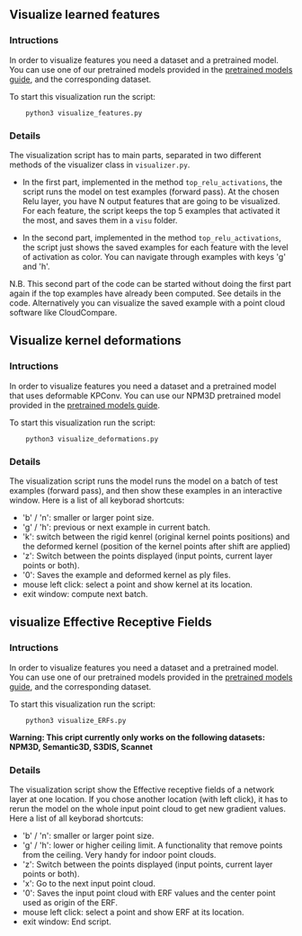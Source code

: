 

## Visualize learned features 

### Intructions

In order to visualize features you need a dataset and a pretrained model. You can use one of our pretrained models 
provided in the [pretrained models guide](./pretrained_models_guide.md), and the corresponding dataset.

To start this visualization run the script:

        python3 visualize_features.py

### Details

The visualization script has to main parts, separated in two different methods of the visualizer class in 
`visualizer.py`. 

* In the first part, implemented in the method `top_relu_activations`, the script runs the model on test examples 
(forward pass). At the chosen Relu layer, you have N output features that are going to be visualized. For each feature,
the script keeps the top 5 examples that activated it the most, and saves them in a `visu` folder. 

* In the second part, implemented in the method `top_relu_activations`, the script just shows the saved examples for 
each feature with the level of activation as color. You can navigate through examples with keys 'g' and 'h'.

N.B. This second part of the code can be started without doing the first part again if the top examples have already 
been computed. See details in the code. Alternatively you can visualize the saved example with a point cloud software 
like CloudCompare.


## Visualize kernel deformations

### Intructions

In order to visualize features you need a dataset and a pretrained model that uses deformable KPConv. You can use our 
NPM3D pretrained model provided in the [pretrained models guide](./pretrained_models_guide.md).

To start this visualization run the script:

        python3 visualize_deformations.py

### Details

The visualization script runs the model runs the model on a batch of test examples (forward pass), and then show these 
examples in an interactive window. Here is a list of all keyborad shortcuts:

- 'b' / 'n': smaller or larger point size.
- 'g' / 'h': previous or next example in current batch.
- 'k': switch between the rigid kenrel (original kernel points positions) and the deformed kernel (position of the 
kernel points after shift are applied)
- 'z': Switch between the points displayed (input points, current layer points or both).
- '0': Saves the example and deformed kernel as ply files.
- mouse left click: select a point and show kernel at its location.
- exit window: compute next batch.


## visualize Effective Receptive Fields 

### Intructions

In order to visualize features you need a dataset and a pretrained model. You can use one of our pretrained models 
provided in the [pretrained models guide](./pretrained_models_guide.md), and the corresponding dataset.

To start this visualization run the script:

        python3 visualize_ERFs.py
        
**Warning: This cript currently only works on the following datasets: NPM3D, Semantic3D, S3DIS, Scannet**

### Details

The visualization script show the Effective receptive fields of a network layer at one location. If you chose another 
location (with left click), it has to rerun the model on the whole input point cloud to get new gradient values. Here a 
list of all keyborad shortcuts:

- 'b' / 'n': smaller or larger point size.
- 'g' / 'h': lower or higher ceiling limit. A functionality that remove points from the ceiling. Very handy for indoor 
point clouds.
- 'z': Switch between the points displayed (input points, current layer points or both).
- 'x': Go to the next input point cloud.
- '0': Saves the input point cloud with ERF values and the center point used as origin of the ERF.
- mouse left click: select a point and show ERF at its location.
- exit window: End script.